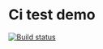 # Ci test demo

[![Build status](https://ci.appveyor.com/api/projects/status/rnv26xtt4fhuambn?svg=true)](https://ci.appveyor.com/project/Light969/regex-nickname)
